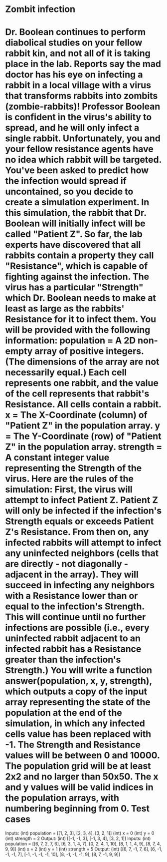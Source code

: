 Zombit infection
================
Dr. Boolean continues to perform diabolical studies on your fellow rabbit kin,
and not all of it is taking place in the lab. Reports say the mad doctor has his
eye on infecting a rabbit in a local village with a virus that transforms
rabbits into zombits (zombie-rabbits)!
Professor Boolean is confident in the virus's ability to spread, and he will
only infect a single rabbit. Unfortunately, you and your fellow resistance
agents have no idea which rabbit will be targeted. You've been asked to predict
how the infection would spread if uncontained, so you decide to create a
simulation experiment. In this simulation, the rabbit that Dr. Boolean will
initially infect will be called "Patient Z".
So far, the lab experts have discovered that all rabbits contain a property they
call "Resistance", which is capable of fighting against the infection. The virus
has a particular "Strength" which Dr. Boolean needs to make at least as large as
the rabbits' Resistance for it to infect them.
You will be provided with the following information: population = A 2D non-empty
array of positive integers. (The dimensions of the array are not necessarily
equal.) Each cell represents one rabbit, and the value of the cell represents
that rabbit's Resistance. All cells contain a rabbit. x = The X-Coordinate
(column) of "Patient Z" in the population array. y = The Y-Coordinate (row) of
"Patient Z" in the population array. strength = A constant integer value
representing the Strength of the virus.
Here are the rules of the simulation: First, the virus will attempt to infect
Patient Z. Patient Z will only be infected if the infection's Strength equals or
exceeds Patient Z's Resistance. From then on, any infected rabbits will attempt
to infect any uninfected neighbors (cells that are directly - not diagonally -
adjacent in the array). They will succeed in infecting any neighbors with a
Resistance lower than or equal to the infection's Strength. This will continue
until no further infections are possible (i.e., every uninfected rabbit adjacent
to an infected rabbit has a Resistance greater than the infection's Strength.)
You will write a function answer(population, x, y, strength), which outputs a
copy of the input array representing the state of the population at the end of
the simulation, in which any infected cells value has been replaced with -1. The
Strength and Resistance values will be between 0 and 10000. The population grid
will be at least 2x2 and no larger than 50x50. The x and y values will be valid
indices in the population arrays, with numbering beginning from 0.
Test cases
==========
Inputs:
    (int) population = [[1, 2, 3], [2, 3, 4], [3, 2, 1]]
    (int) x = 0
    (int) y = 0
    (int) strength = 2
Output:
    (int) [[-1, -1, 3], [-1, 3, 4], [3, 2, 1]]
Inputs:
    (int) population = [[6, 7, 2, 7, 6], [6, 3, 1, 4, 7], [0, 2, 4, 1, 10],
        [8, 1, 1, 4, 9], [8, 7, 4, 9, 9]]
    (int) x = 2
    (int) y = 1
    (int) strength = 5
Output:
    (int) [[6, 7, -1, 7, 6], [6, -1, -1, -1, 7], [-1, -1, -1, -1, 10],
        [8, -1, -1, -1, 9], [8, 7, -1, 9, 9]]